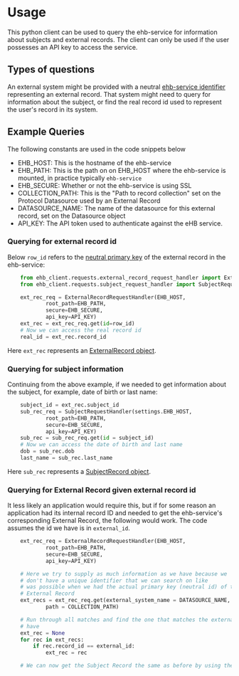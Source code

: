 # Usage

This python client can be used to query the ehb-service for information about subjects and external records. The client can only be used if the user possesses an API key to access the service.

## Types of questions

An external system might be provided with a neutral [ehb-service identifier](http://github.com/chop-dbhi/biorepo-portal/wiki/Using-the-ehb-service-to-hide-external-identifiers) representing an external record. That system might need to query for information about the subject, or find the real record id used to represent the user's record in its system.

##  Example Queries

The following constants are used in the code snippets below
- EHB_HOST: This is the hostname of the ehb-service
- EHB_PATH: This is the path on on EHB_HOST where the ehb-service is mounted, in practice typically `ehb-service`
- EHB_SECURE: Whether or not the ehb-service is using SSL
- COLLECTION_PATH: This is the "Path to record collection" set on the Protocol Datasource used by an External Record
- DATASOURCE_NAME: The name of the datasource for this external record, set on the Datasource object
- API_KEY: The API token used to authenticate against the eHB service.

### Querying for external record id

Below `row_id` refers to the [neutral primary key](http://github.com/chop-dbhi/biorepo-portal/wiki/Using-the-ehb-service-to-hide-external-identifiers) of the external record in the ehb-service:

```python
    from ehb_client.requests.external_record_request_handler import ExternalRecordRequestHandler
    from ehb_client.requests.subject_request_handler import SubjectRequestHandler

    ext_rec_req = ExternalRecordRequestHandler(EHB_HOST,
            root_path=EHB_PATH,
            secure=EHB_SECURE,
            api_key=API_KEY)
    ext_rec = ext_rec_req.get(id=row_id)
    # Now we can access the real record id
    real_id = ext_rec.record_id
```

Here `ext_rec` represents an [ExternalRecord object](http://github.com/chop-dbhi/ehb-client/blob/example/ehb_client/requests/external_record_request_handler.py#L10-L19).

### Querying for subject information

Continuing from the above example, if we needed to get information about the subject, for example,
date of birth or last name:

```python
    subject_id = ext_rec.subject_id
    sub_rec_req = SubjectRequestHandler(settings.EHB_HOST,
            root_path=EHB_PATH,
            secure=EHB_SECURE,
            api_key=API_KEY)
    sub_rec = sub_rec_req.get(id = subject_id)
    # Now we can access the date of birth and last name
    dob = sub_rec.dob
    last_name = sub_rec.last_name
```

Here `sub_rec` represents a [SubjectRecord object](http://github.com/chop-dbhi/ehb-client/blob/example/ehb_client/requests/subject_request_handler.py#L10-L20).

### Querying for External Record given external record id
It less likely an application would require this, but if for some reason an application had its internal record ID and needed to get the ehb-service's corresponding External Record, the following would work. The code assumes the id we have is in `external_id`.

```python
    ext_rec_req = ExternalRecordRequestHandler(EHB_HOST,
            root_path=EHB_PATH,
            secure=EHB_SECURE,
            api_key=API_KEY)

    # Here we try to supply as much information as we have because we
    # don't have a unique identifier that we can search on like
    # was possible when we had the actual primary key (neutral id) of the
    # External Record
    ext_recs = ext_rec_req.get(external_system_name = DATASOURCE_NAME,
            path = COLLECTION_PATH)

    # Run through all matches and find the one that matches the external_id we
    # have
    ext_rec = None
    for rec in ext_recs:
        if rec.record_id == external_id:
            ext_rec = rec

    # We can now get the Subject Record the same as before by using the ext_rec.subject_id
```
